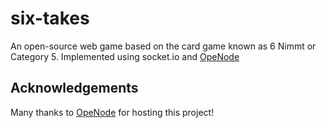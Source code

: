 # six-takes
An open-source web game based on the card game known as 6 Nimmt or Category 5. Implemented using socket.io and [OpeNode](www.openode.io)

## Acknowledgements
Many thanks to [OpeNode](www.openode.io) for hosting this project!
